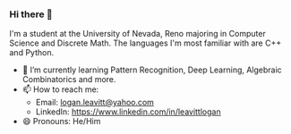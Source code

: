 ### Hi there 👋

I'm a student at the University of Nevada, Reno majoring in Computer Science and Discrete Math.
The languages I'm most familiar with are C++ and Python. 

- 🌱 I’m currently learning Pattern Recognition, Deep Learning, Algebraic Combinatorics and more.
- 📫 How to reach me:
  - Email: logan.leavitt@yahoo.com
  - LinkedIn: https://www.linkedin.com/in/leavittlogan
- 😄 Pronouns: He/Him

